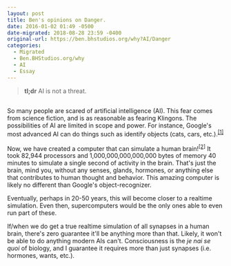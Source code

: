 ```yaml
---
layout: post
title: Ben's opinions on Danger.
date: 2016-01-02 01:49 -0500
date-migrated: 2018-08-28 23:59 -0400
original-url: https://ben.bhstudios.org/why?AI/Danger
categories:
  - Migrated
  - Ben.BHStudios.org/why
  - AI
  - Essay
---
```



<blockquote class="hero"><strong>tl;dr</strong> AI is not a threat.</blockquote>


<section id="">
	<h2></h2>
	<p>So many people are scared of artificial intelligence (AI). This fear comes from science fiction, and is as
		reasonable as fearing Klingons. The possibilities of AI are limited in scope and power. For instance, Google's
		most advanced AI can do things such as identify objects (cats, cars, etc.).<sup><a href="http://googleblog.blogspot.com/2012/06/using-large-scale-brain-simulations-for.html﻿" target="_blank">[1]</a></sup></p>
	<p>Now, we have created a computer that can simulate a human brain!<sup><a href="http://www.extremetech.com/extreme/163051-x" target="_blank">[2]</a></sup>
		It took 82,944 processors and 1,000,000,000,000,000 bytes of memory 40 minutes to simulate a single second of
		activity in the brain. That's just the brain, mind you, without any senses, glands, hormones, or anything else
		that contributes to human thought and behavior. This amazing computer is likely no different than Google's
		object-recognizer.</p>
	<p>Eventually, perhaps in 20-50 years, this will become closer to a realtime simulation. Even then, supercomputers
		would be the only ones able to even run part of these.</p>
	<p>If/when we do get a true realtime simulation of all synapses in a human brain, there's zero guarantee it'll be
		anything more than that. Likely, it won't be able to do anything modern AIs can't. Consciousness is the
		<i>je nai se quoi</i> of biology, and I guarantee it requires more than just synapses (i.e. hormones, wants, etc.).</p>
</section>
